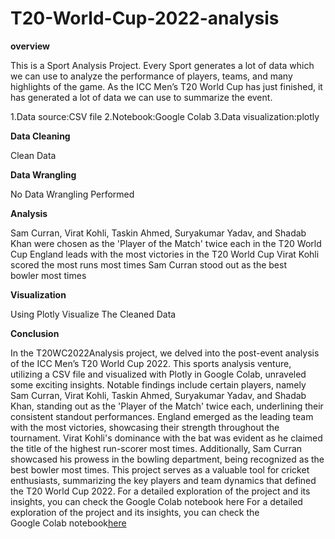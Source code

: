 # T20-World-Cup-2022-analysis

**overview**

This is a Sport Analysis Project. Every Sport generates a lot of data which we can use to analyze the performance of players, teams, and many highlights of the game. As the ICC Men’s T20 World Cup has just finished, it has generated a lot of data we can use to summarize the event.




1.Data source:CSV file
2.Notebook:Google Colab
3.Data visualization:plotly

**Data Cleaning**

Clean Data

**Data Wrangling**

No Data Wrangling Performed

**Analysis**

Sam Curran, Virat Kohli, Taskin Ahmed, Suryakumar Yadav, and Shadab Khan were chosen as the 'Player of the Match' twice each in the T20 World Cup
England leads with the most victories in the T20 World Cup
Virat Kohli scored the most runs most times
Sam Curran stood out as the best bowler most times



**Visualization**

Using Plotly Visualize The Cleaned Data

**Conclusion**

In the T20WC2022Analysis project, we delved into the post-event analysis of the ICC Men’s T20 World Cup 2022. This sports analysis venture, utilizing a CSV file and visualized with Plotly in Google Colab, unraveled some exciting insights. Notable findings include certain players, namely Sam Curran, Virat Kohli, Taskin Ahmed, Suryakumar Yadav, and Shadab Khan, standing out as the 'Player of the Match' twice each, underlining their consistent standout performances. England emerged as the leading team with the most victories, showcasing their strength throughout the tournament. Virat Kohli's dominance with the bat was evident as he claimed the title of the highest run-scorer most times. Additionally, Sam Curran showcased his prowess in the bowling department, being recognized as the best bowler most times. This project serves as a valuable tool for cricket enthusiasts, summarizing the key players and team dynamics that defined the T20 World Cup 2022. For a detailed exploration of the project and its insights, you can check the Google Colab notebook here For a detailed exploration of the project and its insights, you can check the Google Colab notebook[here](https://colab.research.google.com/drive/19jqH6iyB6FMlVOnnd7hoBH0TU6SKn-Pe?usp=sharing)



